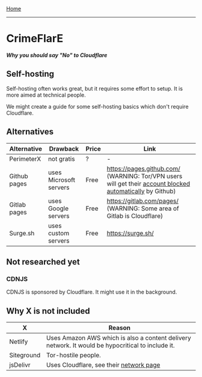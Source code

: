 [Home](../README_short.md)

---

# CrimeFlarE
***Why you should say "No" to Cloudflare***


## Self-hosting
Self-hosting often works great, but it requires some effort to setup. It is 
more aimed at technical people.

We might create a guide for some self-hosting basics which don't require 
Cloudflare.


## Alternatives
| Alternative       | Drawback                          | Price | Link |
| ----------------- | --------------------------------- | ------ | ---- |
| PerimeterX        | not gratis                        | ? | - |
| Github pages      | uses Microsoft servers            | Free | https://pages.github.com/ (WARNING: Tor/VPN users will get their [account blocked automatically](https://github.com/crimeflare/cloudflare-tor) by Github) |
| Gitlab pages      | uses Google servers           | Free | https://gitlab.com/pages/ (WARNING: Some area of Gitlab is Cloudflare) |
| Surge.sh      | uses custom servers           | Free | https://surge.sh/ |

## Not researched yet
### CDNJS
CDNJS is sponsored by Cloudflare. It might use it in the background.

## Why X is not included
| X       | Reason |
| ------- | ------ |
| Netlify | Uses Amazon AWS which is also a content delivery network. It would be hypocritical to include it. |
| Siteground | Tor-hostile people. |
|jsDelivr | Uses Cloudflare, see their [network page](https://www.jsdelivr.com/network) |
